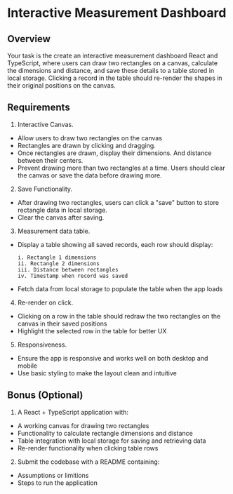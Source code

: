# Interactive Measurement Dashboard

## Overview

Your task is the create an interactive measurement dashboard React and TypeScript, where users can draw two rectangles on a canvas, calculate the dimensions and distance, and save these details to a table stored in local storage.
Clicking a record in the table should re-render the shapes in their original positions on the canvas.

## Requirements

1. Interactive Canvas.
  - Allow users to draw two rectangles on the canvas
  - Rectangles are drawn by clicking and dragging.
  - Once rectangles are drawn, display their dimensions. And distance between their centers.
  - Prevent drawing more than two rectangles at a time. Users should clear the canvas or save the data before drawing more.

2. Save Functionality.
  - After drawing two rectangles, users can click a "save" button to store rectangle data in local storage.
  - Clear the canvas after saving.

3. Measurement data table.
  - Display a table showing all saved records, each row should display:
    ```
    i. Rectangle 1 dimensions
    ii. Rectangle 2 dimensions
    iii. Distance between rectangles
    iv. Timestamp when record was saved
  - Fetch data from local storage to populate the table when the app loads

4. Re-render on click.
  - Clicking on a row in the table should redraw the two rectangles on the canvas in their saved positions
  - Highlight the selected row in the table for better UX

5. Responsiveness.
  - Ensure the app is responsive and works well on both desktop and mobile
  - Use basic styling to make the layout clean and intuitive

## Bonus (Optional)

1. A React + TypeScript application with:
  - A working canvas for drawing two rectangles
  - Functionality to calculate rectangle dimensions and distance
  - Table integration with local storage for saving and retrieving data
  - Re-render functionality when clicking table rows

2. Submit the codebase with a README containing:
  - Assumptions or limitions
  - Steps to run the application
